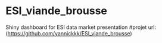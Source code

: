 # ESI_viande_brousse
Shiny dashboard for ESI data market presentation
#projet url:
(https://github.com/yannickkk/ESI_viande_brousse)
